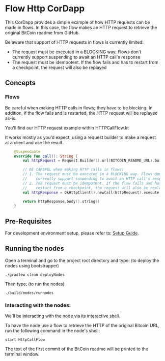 # Flow Http CorDapp

This CorDapp provides a simple example of how HTTP requests can be made in flows. In this case, the flow makes an HTTP
request to retrieve the original BitCoin readme from GitHub.

Be aware that support of HTTP requests in flows is currently limited:

* The request must be executed in a BLOCKING way. Flows don't currently support suspending to await an HTTP call's
  response
* The request must be idempotent. If the flow fails and has to restart from a checkpoint, the request will also be
  replayed



## Concepts


### Flows

Be careful when making HTTP calls in flows; they have to be blocking.
In addition, if the flow fails and is restarted, the HTTP request will be replayed as-is.

You'll find our HTTP request example within HTTPCallFlow.kt

It works mostly as you'd expect, using a request builder to make a request at a client and use the result.

```kotlin
    @Suspendable
    override fun call(): String {
        val httpRequest = Request.Builder().url(BITCOIN_README_URL).build()

        // BE CAREFUL when making HTTP calls in flows:
        // 1. The request must be executed in a BLOCKING way. Flows don't
        //    currently support suspending to await an HTTP call's response
        // 2. The request must be idempotent. If the flow fails and has to
        //    restart from a checkpoint, the request will also be replayed
        val httpResponse = OkHttpClient().newCall(httpRequest).execute()

        return httpResponse.body().string()
    }

```




## Pre-Requisites

For development environment setup, please refer to: [Setup Guide](https://docs.corda.net/getting-set-up.html).


## Running the nodes


Open a terminal and go to the project root directory and type: (to deploy the nodes using bootstrapper)
```
./gradlew clean deployNodes
```
Then type: (to run the nodes)
```
./build/nodes/runnodes
```

### Interacting with the nodes:

We'll be interacting with the node via its interactive shell.

To have the node use a flow to retrieve the HTTP of the original Bitcoin URL, run the following command in the node's
shell:

    start HttpCallFlow

The text of the first commit of the BitCoin readme will be printed to the terminal window.
